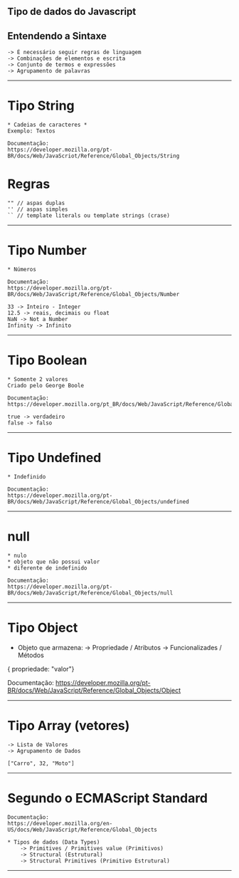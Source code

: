 ## Tipo de dados do Javascript

## Entendendo a Sintaxe

    -> É necessário seguir regras de linguagem
    -> Combinações de elementos e escrita
    -> Conjunto de termos e expressões
    -> Agrupamento de palavras

---

# Tipo String

    * Cadeias de caracteres *
    Exemplo: Textos

    Documentação:
    https://developer.mozilla.org/pt-BR/docs/Web/JavaScriot/Reference/Global_Objects/String

# Regras

    "" // aspas duplas
    '' // aspas simples
    `` // template literals ou template strings (crase)

---

# Tipo Number

    * Números

    Documentação:
    https://developer.mozilla.org/pt-BR/docs/Web/JavaScript/Reference/Global_Objects/Number

    33 -> Inteiro - Integer
    12.5 -> reais, decimais ou float
    NaN -> Not a Number
    Infinity -> Infinito

---

# Tipo Boolean

    * Somente 2 valores
    Criado pelo George Boole

    Documentação:
    https://developer.mozilla.org/pt_BR/docs/Web/JavaScript/Reference/Global_Objects/Boolean

    true -> verdadeiro
    false -> falso

---

# Tipo Undefined

    * Indefinido

    Documentação:
    https://developer.mozilla.org/pt-BR/docs/Web/JavaScript/Reference/Global_Objects/undefined

---

# null

    * nulo
    * objeto que não possui valor
    * diferente de indefinido

    Documentação:
    https://developer.mozilla.org/pt-BR/docs/Web/JavaScript/Reference/Global_Objects/null

---

# Tipo Object

- Objeto que armazena:
-> Propriedade / Atributos
-> Funcionalizades / Métodos

{ propriedade: "valor"}

Documentação:
https://developer.mozilla.org/pt-BR/docs/Web/JavaScript/Reference/Global_Objects/Object

---

# Tipo Array (vetores)
    -> Lista de Valores
    -> Agrupamento de Dados

    ["Carro", 32, "Moto"]

---

# Segundo o ECMAScript Standard

    Documentação:
    https://developer.mozilla.org/en-US/docs/Web/JavaScript/Reference/Global_Objects

    * Tipos de dados (Data Types)
        -> Primitives / Primitives value (Primitivos)
        -> Structural (Estrutural)
        -> Structural Primitives (Primitivo Estrutural)

---